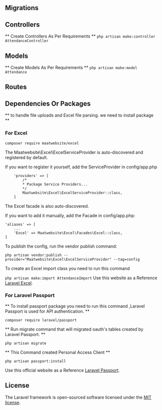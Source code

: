 ## Migrations

## Controllers

** Create Controllers As Per Requirements **
``` php artisan make:controller AttendanceController ```

## Models

** Create Models As Per Requirements **
``` php artisan make:model Attendance ```
## Routes

## Dependencies Or Packages

 **  to handle file uploads and Excel file parsing. we need to install package **

 ### For Excel
``` composer require maatwebsite/excel ```

The Maatwebsite\Excel\ExcelServiceProvider is auto-discovered and registered by default.

If you want to register it yourself, add the ServiceProvider in config/app.php

```
    'providers' => [
        /*
        * Package Service Providers...
        */
        Maatwebsite\Excel\ExcelServiceProvider::class,
    ]

```

The Excel facade is also auto-discovered.

If you want to add it manually, add the Facade in config/app.php:

``` 
'aliases' => [
    ...
    'Excel' => Maatwebsite\Excel\Facades\Excel::class,
]

```
To publish the config, run the vendor publish command:

``` php artisan vendor:publish --provider="Maatwebsite\Excel\ExcelServiceProvider" --tag=config ```

To create an Excel import class you need to run this command

``` php artisan make:import AttendanceImport ```
Use this website as  a Reference [Laravel Excel](https://docs.laravel-excel.com/3.1/getting-started/installation.html).
### For Laravel Passport

 ** To install passport package you need to run this command ,Laravel Passport is used for API authentication.  **

``` composer require laravel/passport ```

 ** Run migrate command that will migrated oauth's tables created by Laravel Passport.  **

``` php artisan migrate ```

** This Command created Personal Access Client **

``` php artisan passport:install ```

Use this official website as  a Reference [Laravel Passport](https://laravel.com/docs/8.x/passport).

## License

The Laravel framework is open-sourced software licensed under the [MIT license](https://opensource.org/licenses/MIT).
